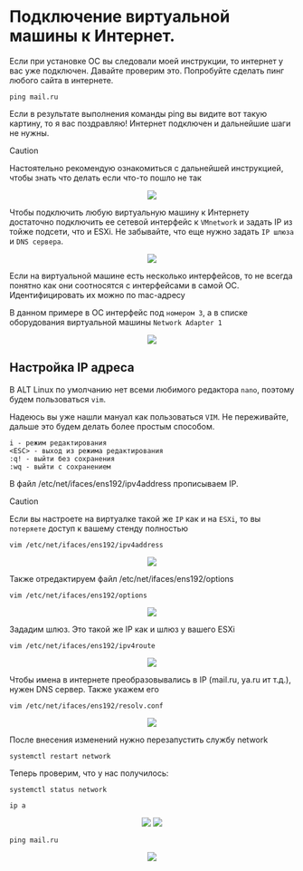 # Подключение виртуальной машины к Интернет.

Если при установке ОС вы следовали моей инструкции, то интернет у вас уже подключен. Давайте проверим это.
Попробуйте сделать пинг любого сайта в интернете.

```
ping mail.ru
```

Если в результате выполнения команды ping вы видите вот такую картину, то я вас поздравляю! Интернет подключен и дальнейшие шаги не нужны.

> [!CAUTION]
> Настоятельно рекомендую ознакомиться с дальнейшей инструкцией, чтобы знать что делать если что-то пошло не так

<p align="center">
  <img src="./pic7.png">
</p>

Чтобы подключить любую виртуальную машину к Интернету достаточно подключить ее сетевой интерфейс к `VMnetwork` и задать IP из тойже подсети, что и ESXi. Не забывайте, что еще нужно задать `IP шлюза` и `DNS сервера`.

<p align="center">
  <img src="./pic1.png">
</p>

Если на виртуальной машине есть несколько интерфейсов, то не всегда понятно как они соотносятся с интерфейсами в самой ОС.
Идентифицировать их можно по mac-адресу

В данном примере в ОС интерфейс под `номером 3`, а в списке оборудования виртуальной машины `Network Adapter 1`

<p align="center">
  <img src="./pic2.png">
</p>

## Настройка IP адреса

В ALT Linux по умолчанию нет всеми любимого редактора `nano`, поэтому будем пользоваться `vim`.

Надеюсь вы уже нашли мануал как пользоваться `VIM`. Не переживайте, дальше это будем делать более простым способом.

```
i - режим редактирования
<ESC> - выход из режима редактирования
:q! - выйти без сохранения
:wq - выйти с сохранением
```

В файл /etc/net/ifaces/ens192/ipv4address прописываем IP.

> [!CAUTION]
> Если вы настроете на виртуалке такой же `IP` как и на `ESXi`, то вы `потеряете` доступ к вашему стенду полностью

```
vim /etc/net/ifaces/ens192/ipv4address 
```

<p align="center">
  <img src="./pic3.png">
</p>

Также отредактируем файл /etc/net/ifaces/ens192/options

```
vim /etc/net/ifaces/ens192/options
```

<p align="center">
  <img src="./pic4.png">
</p>

Зададим шлюз. Это такой же IP как и шлюз у вашего ESXi

```
vim /etc/net/ifaces/ens192/ipv4route
```

<p align="center">
  <img src="./pic5.png">
</p>

Чтобы имена в интернете преобразовывались в IP (mail.ru, ya.ru ит т.д.), нужен DNS сервер. Также укажем его

```
vim /etc/net/ifaces/ens192/resolv.conf
```

<p align="center">
  <img src="./pic6.png">
</p>

После внесения изменений нужно перезапустить службу network

```
systemctl restart network
```

Теперь проверим, что у нас получилось:

```
systemctl status network
```

```
ip a
```

<p align="center">
  <img src="./pic8.png">
  <img src="./pic9.png">
</p>




```
ping mail.ru
```

<p align="center">
  <img src="./pic7.png">
</p>